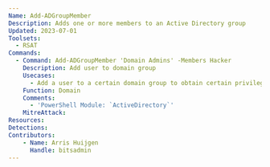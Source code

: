 ```yaml
---
Name: Add-ADGroupMember
Description: Adds one or more members to an Active Directory group
Updated: 2023-07-01
Toolsets:
  - RSAT
Commands:
  - Command: Add-ADGroupMember 'Domain Admins' -Members Hacker
    Description: Add user to domain group
    Usecases:
      - Add a user to a certain domain group to obtain certain privileges
    Function: Domain
    Comments:
      - 'PowerShell Module: `ActiveDirectory`'
    MitreAttack:
Resources:
Detections:
Contributors:
    - Name: Arris Huijgen
      Handle: bitsadmin
---
```

